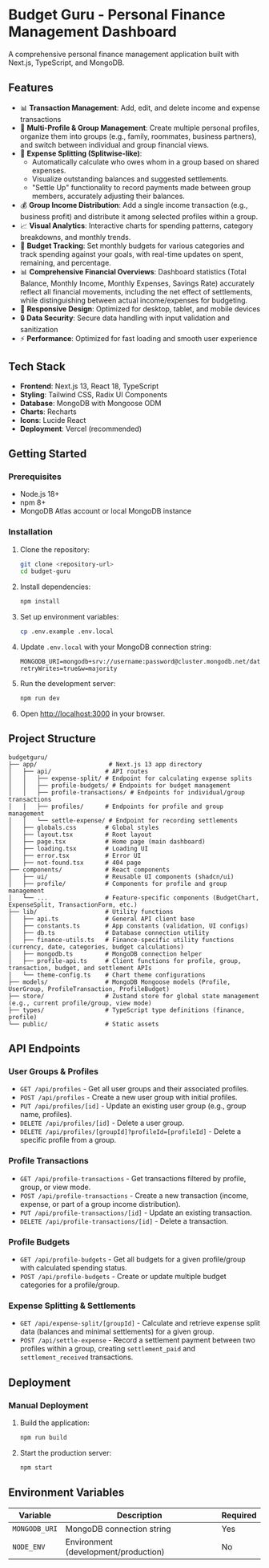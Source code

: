 # Budget Guru - Personal Finance Management Dashboard

A comprehensive personal finance management application built with Next.js, TypeScript, and MongoDB.

## Features

- 📊 **Transaction Management**: Add, edit, and delete income and expense transactions  
- 👤 **Multi-Profile & Group Management**: Create multiple personal profiles, organize them into groups (e.g., family, roommates, business partners), and switch between individual and group financial views.  
- 🤝 **Expense Splitting (Splitwise-like)**:  
    - Automatically calculate who owes whom in a group based on shared expenses.  
    - Visualize outstanding balances and suggested settlements.  
    - "Settle Up" functionality to record payments made between group members, accurately adjusting their balances.  
- 💰 **Group Income Distribution**: Add a single income transaction (e.g., business profit) and distribute it among selected profiles within a group.  
- 📈 **Visual Analytics**: Interactive charts for spending patterns, category breakdowns, and monthly trends.  
- 🎯 **Budget Tracking**: Set monthly budgets for various categories and track spending against your goals, with real-time updates on spent, remaining, and percentage.  
- 📊 **Comprehensive Financial Overviews**: Dashboard statistics (Total Balance, Monthly Income, Monthly Expenses, Savings Rate) accurately reflect all financial movements, including the net effect of settlements, while distinguishing between actual income/expenses for budgeting.  
- 📱 **Responsive Design**: Optimized for desktop, tablet, and mobile devices  
- 🔒 **Data Security**: Secure data handling with input validation and sanitization  
- ⚡ **Performance**: Optimized for fast loading and smooth user experience  

## Tech Stack

- **Frontend**: Next.js 13, React 18, TypeScript  
- **Styling**: Tailwind CSS, Radix UI Components  
- **Database**: MongoDB with Mongoose ODM  
- **Charts**: Recharts  
- **Icons**: Lucide React  
- **Deployment**: Vercel (recommended)  

## Getting Started

### Prerequisites

- Node.js 18+  
- npm 8+  
- MongoDB Atlas account or local MongoDB instance  

### Installation

1. Clone the repository:

    ```bash
    git clone <repository-url>
    cd budget-guru
    ```

2. Install dependencies:

    ```bash
    npm install
    ```

3. Set up environment variables:

    ```bash
    cp .env.example .env.local
    ```

4. Update `.env.local` with your MongoDB connection string:

    ```env
    MONGODB_URI=mongodb+srv://username:password@cluster.mongodb.net/database?retryWrites=true&w=majority
    ```

5. Run the development server:

    ```bash
    npm run dev
    ```

6. Open [http://localhost:3000](http://localhost:3000) in your browser.

## Project Structure

```
budgetguru/
├── app/                    # Next.js 13 app directory
│   ├── api/               # API routes
│   │   ├── expense-split/ # Endpoint for calculating expense splits
│   │   ├── profile-budgets/ # Endpoints for budget management
│   │   ├── profile-transactions/ # Endpoints for individual/group transactions
│   │   ├── profiles/      # Endpoints for profile and group management
│   │   └── settle-expense/ # Endpoint for recording settlements
│   ├── globals.css        # Global styles
│   ├── layout.tsx         # Root layout
│   ├── page.tsx           # Home page (main dashboard)
│   ├── loading.tsx        # Loading UI
│   ├── error.tsx          # Error UI
│   ├── not-found.tsx      # 404 page
├── components/            # React components
│   ├── ui/                # Reusable UI components (shadcn/ui)
│   ├── profile/           # Components for profile and group management
│   └── ...                # Feature-specific components (BudgetChart, ExpenseSplit, TransactionForm, etc.)
├── lib/                   # Utility functions
│   ├── api.ts             # General API client base
│   ├── constants.ts       # App constants (validation, UI configs)
│   ├── db.ts              # Database connection utility
│   ├── finance-utils.ts   # Finance-specific utility functions (currency, date, categories, budget calculations)
│   ├── mongodb.ts         # MongoDB connection helper
│   ├── profile-api.ts     # Client functions for profile, group, transaction, budget, and settlement APIs
│   └── theme-config.ts    # Chart theme configurations
├── models/                # MongoDB Mongoose models (Profile, UserGroup, ProfileTransaction, ProfileBudget)
├── store/                 # Zustand store for global state management (e.g., current profile/group, view mode)
├── types/                 # TypeScript type definitions (finance, profile)
└── public/                # Static assets
```

## API Endpoints

### User Groups & Profiles

- `GET /api/profiles` - Get all user groups and their associated profiles.  
- `POST /api/profiles` - Create a new user group with initial profiles.  
- `PUT /api/profiles/[id]` - Update an existing user group (e.g., group name, profiles).  
- `DELETE /api/profiles/[id]` - Delete a user group.  
- `DELETE /api/profiles/[groupId]?profileId=[profileId]` - Delete a specific profile from a group.  

### Profile Transactions

- `GET /api/profile-transactions` - Get transactions filtered by profile, group, or view mode.  
- `POST /api/profile-transactions` - Create a new transaction (income, expense, or part of a group income distribution).  
- `PUT /api/profile-transactions/[id]` - Update an existing transaction.  
- `DELETE /api/profile-transactions/[id]` - Delete a transaction.  

### Profile Budgets

- `GET /api/profile-budgets` - Get all budgets for a given profile/group with calculated spending status.  
- `POST /api/profile-budgets` - Create or update multiple budget categories for a profile/group.  

### Expense Splitting & Settlements

- `GET /api/expense-split/[groupId]` - Calculate and retrieve expense split data (balances and minimal settlements) for a given group.  
- `POST /api/settle-expense` - Record a settlement payment between two profiles within a group, creating `settlement_paid` and `settlement_received` transactions.  

## Deployment

### Manual Deployment

1. Build the application:

    ```bash
    npm run build
    ```

2. Start the production server:

    ```bash
    npm start
    ```

## Environment Variables

| Variable        | Description                      | Required |
|----------------|----------------------------------|----------|
| `MONGODB_URI`  | MongoDB connection string         | Yes      |
| `NODE_ENV`     | Environment (development/production) | No   |